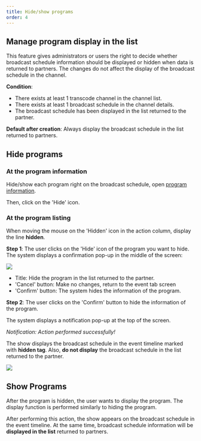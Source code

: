 ```yaml
---
title: Hide/show programs
order: 4
---
```


## Manage program display in the list

This feature gives administrators or users the right to decide whether broadcast schedule information should be displayed or hidden when data is returned to partners. The changes do not affect the display of the broadcast schedule in the channel.

**Condition**:

- There exists at least 1 transcode channel in the channel list.
- There exists at least 1 broadcast schedule in the channel details.
- The broadcast schedule has been displayed in the list returned to the partner.

**Default after creation**: Always display the broadcast schedule in the list returned to partners.

## Hide programs

### At the program information

Hide/show each program right on the broadcast schedule, open [program information](2.2-epg-list.md#view-information-each-program).

Then, click on the 'Hide' icon.

### At the program listing

When moving the mouse on the 'Hidden' icon in the action column, display the line **hidden**.

**Step 1**:
The user clicks on the 'Hide' icon of the program you want to hide.
The system displays a confirmation pop-up in the middle of the screen:

![](/images/lrm/pop-up/hide-epg.png)

- Title: Hide the program in the list returned to the partner.
- 'Cancel' button: Make no changes, return to the event tab screen
- 'Confirm' button: The system hides the information of the program.

**Step 2**:
The user clicks on the 'Confirm' button to hide the information of the program.

The system displays a notification pop-up at the top of the screen.

 <!-- ![]() -->

_Notification: Action performed successfully!_

The show displays the broadcast schedule in the event timeline marked with **hidden tag**. Also, **do not display** the broadcast schedule in the list returned to the partner.

![](/images/lrm/timeline/timeline.png)

## Show Programs

After the program is hidden, the user wants to display the program. The display function is performed similarly to hiding the program.

After performing this action, the show appears on the broadcast schedule in the event timeline. At the same time, broadcast schedule information will be **displayed in the list** returned to partners.
